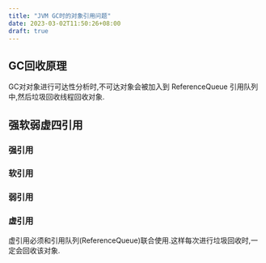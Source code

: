 ```yaml
---
title: "JVM GC时的对象引用问题"
date: 2023-03-02T11:50:26+08:00
draft: true
---
```


## GC回收原理
GC对对象进行可达性分析时,不可达对象会被加入到 ReferenceQueue 引用队列中,然后垃圾回收线程回收对象.
## 强软弱虚四引用
### 强引用

### 软引用

### 弱引用

### 虚引用
虚引用必须和引用队列(ReferenceQueue)联合使用.这样每次进行垃圾回收时,一定会回收该对象.


